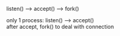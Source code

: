 


listen() --> accept() --> fork()   
   
only 1 process: listen() --> accept()   
after accept, fork() to deal with connection   



